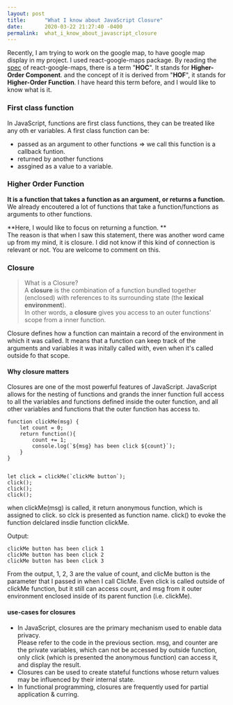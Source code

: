 ```yaml
---
layout: post
title:      "What I know about JavaScript Closure"
date:       2020-03-22 21:27:40 -0400
permalink:  what_i_know_about_javascript_closure
---
```



Recently, I am trying to work on the google map, to have google map display in my project. I used react-google-maps package. By reading the [spec](https://www.npmjs.com/package/react-google-maps) of react-google-maps, there is a term "**HOC**". It stands for **Higher-Order Component**. and the concept of it is derived from "**HOF**", it stands for **Higher-Order Function**.   I have heard this term before, and I would like to know what is it.  

### First class function
In JavaScript,  functions are first class functions, they can be treated like any oth er variables. 
A first class function can be:  
* passed as an argument to other functions => we call this function is a callback funtion.
* returned by another functions
* assgined as a value to a variable.

### Higher Order Function 
**It is a function that takes a function as an argument, or returns a function.**  
We already encoutered a lot of functions that take a function/functions as arguments to other functions.

**Here, I would like to focus on returning a function. **   
The reason is that when I saw this statement, there was another word came up from my mind, it is closure. I did not know if this kind of connection is relevant or not. You are welcome to comment on this.

  
### Closure  
> What is a Closure?  
> A **closure** is the combination of a function bundled together (enclosed) with references to its surrounding state (the **lexical environment**).  
> In other words, a **closure** gives you access to an outer functions' scope from a inner function.   
>   


Closure defines how a function can maintain a record of the environment in which it was called. It means that a function can keep track of the arguments and variables it was initally called with, even when it's called outside fo that scope.


#### Why closure matters  
Closures are one of the most powerful features of JavaScript. JavaScript allows for the nesting of functions and grands the inner function full access to all the variables and functions defined inside the outer function, and all other variables and functions that the outer function has access to.  


```
function clickMe(msg) {
    let count = 0;
    return function(){
        count += 1;
        console.log(`${msg} has been click ${count}`);
    }
}


let click = clickMe(`clickMe button`);
click();
click();
click();
```   

when clickMe(msg) is called, it return anonymous function, which is assigned to click. so clck is presented as function name. click() to evoke the function delclared insdie function clickMe.

Output: 

```
clickMe button has been click 1
clickMe button has been click 2
clickMe button has been click 3
```  
From  the output, 1, 2, 3 are the value of count, and clicMe button is the parameter that I passed in when I call ClicMe. 
Even click is called outside of clickMe function, but it still can access count, and msg from it outer environment enclosed inside of its parent function (i.e. clickMe). 


#### use-cases for closures  
* In JavaScript, closures are the primary mechanism used to enable data privacy.  
Please refer to the code in the previous section. msg, and counter are the private variables, which can not be accessed by outside function, only click (which is presented the anonymous function) can access it, and display the result. 
* Closures can be used to create stateful functions whose return values may be influenced by their internal state.  
* In functional programming, closures are frequently used for partial application & curring. 




